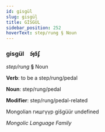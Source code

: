 ```yaml
---
id: gisgül
slug: gisgül
title: GİSGÜL
sidebar_position: 252
hoverText: step/rung § Noun
---
```


### gisgül&emsp;<span kind="abugida">ꜿ́ɟꜿ͊ʄ</span>

*step/rung* **§** Noun

**Verb**: to be a step/rung/pedal

**Noun**: step/rung/pedal

**Modifier**: step/rung/pedal-related

Mongolian гишгүүр gišgüür undefined

*Mongolic Language Family*